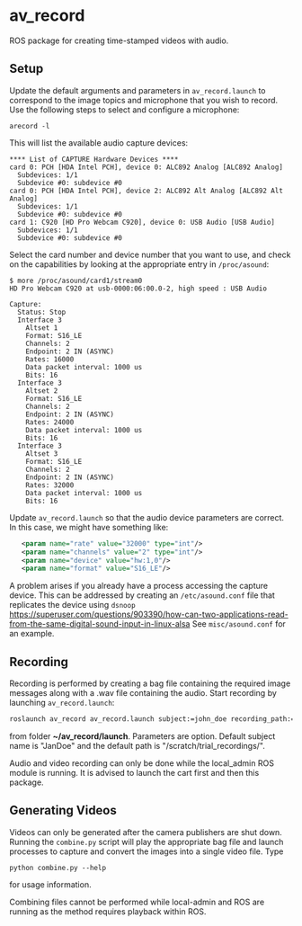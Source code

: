 # av_record
ROS package for creating time-stamped videos with audio.

## Setup
Update the default arguments and parameters in `av_record.launch` to correspond to the image topics and microphone that you wish to record.  Use the following steps to select and configure a microphone:
```
arecord -l
```
This will list the available audio capture devices:
```
**** List of CAPTURE Hardware Devices ****
card 0: PCH [HDA Intel PCH], device 0: ALC892 Analog [ALC892 Analog]
  Subdevices: 1/1
  Subdevice #0: subdevice #0
card 0: PCH [HDA Intel PCH], device 2: ALC892 Alt Analog [ALC892 Alt Analog]
  Subdevices: 1/1
  Subdevice #0: subdevice #0
card 1: C920 [HD Pro Webcam C920], device 0: USB Audio [USB Audio]
  Subdevices: 1/1
  Subdevice #0: subdevice #0
```
Select the card number and device number that you want to use, and check on the capabilities by looking at the appropriate entry in `/proc/asound`:
```
$ more /proc/asound/card1/stream0 
HD Pro Webcam C920 at usb-0000:06:00.0-2, high speed : USB Audio

Capture:
  Status: Stop
  Interface 3
    Altset 1
    Format: S16_LE
    Channels: 2
    Endpoint: 2 IN (ASYNC)
    Rates: 16000
    Data packet interval: 1000 us
    Bits: 16
  Interface 3
    Altset 2
    Format: S16_LE
    Channels: 2
    Endpoint: 2 IN (ASYNC)
    Rates: 24000
    Data packet interval: 1000 us
    Bits: 16
  Interface 3
    Altset 3
    Format: S16_LE
    Channels: 2
    Endpoint: 2 IN (ASYNC)
    Rates: 32000
    Data packet interval: 1000 us
    Bits: 16
```
Update `av_record.launch` so that the audio device parameters are correct.  In this case, we might have something like:
```xml
   <param name="rate" value="32000" type="int"/>
   <param name="channels" value="2" type="int"/>
   <param name="device" value="hw:1,0"/>
   <param name="format" value="S16_LE"/>
 ```
 A problem arises if you already have a process accessing the capture device.  This can be addressed by creating an `/etc/asound.conf` file that replicates the device using `dsnoop`
 https://superuser.com/questions/903390/how-can-two-applications-read-from-the-same-digital-sound-input-in-linux-alsa
 See `misc/asound.conf` for an example. 

## Recording
Recording is performed by creating a bag file containing the required image messages along with a .wav file containing the audio.  Start recording by launching `av_record.launch`:
```bash
roslaunch av_record av_record.launch subject:=john_doe recording_path:=/scratch/data/
```
from folder **~/av_record/launch**. Parameters are option. Default subject name is "JanDoe" and the default path is "/scratch/trial_recordings/".

Audio and video recording can only be done while the local_admin ROS module is running. It is advised to launch the cart first and then this package.

## Generating Videos
Videos can only be generated after the camera publishers are shut down.  Running the `combine.py` script will play the appropriate bag file and launch processes to capture and convert the images into a single video file.  Type 
```
python combine.py --help 
```
for usage information.

Combining files cannot be performed while local-admin and ROS are running as the method requires playback within ROS.
